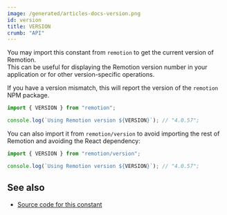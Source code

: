 ```yaml
---
image: /generated/articles-docs-version.png
id: version
title: VERSION
crumb: "API"
---
```


You may import this constant from `remotion` to get the current version of Remotion.  
This can be useful for displaying the Remotion version number in your application or for other version-specific operations.

If you have a version mismatch, this will report the version of the `remotion` NPM package.

```ts twoslash title="version.ts"
import { VERSION } from "remotion";

console.log(`Using Remotion version ${VERSION}`); // "4.0.57";
```

You can also import it from `remotion/version` to avoid importing the rest of Remotion and avoiding the React dependency:

```ts twoslash title="version.ts"
import { VERSION } from "remotion/version";

console.log(`Using Remotion version ${VERSION}`); // "4.0.57";
```

## See also

- [Source code for this constant](https://github.com/remotion-dev/remotion/blob/main/packages/core/src/version.ts)
